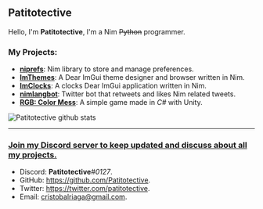 Patitotective
---
Hello, I'm **Patitotective**, I'm a Nim ~~Python~~ programmer.  

### My Projects: 
- [**niprefs**](https://github.com/Patitotective/niprefs): Nim library to store and manage preferences.
- [**ImThemes**](https://github.com/Patitotective/ImThemes): A Dear ImGui theme designer and browser written in Nim.
- [**ImClocks**](https://github.com/Patitotective/ImClocks): A clocks Dear ImGui application written in Nim.
- [**nimlangbot**](https://github.com/Patitotective/nimlangbot): Twitter bot that retweets and likes Nim related tweets.
- [**RGB: Color Mess**](https://patitotective.itch.io/rgb-color-mess): A simple game made in _C#_ with Unity.

![Patitotective github stats](https://github-readme-stats.vercel.app/api?username=patitotective&show_icons=true&title_color=f82371&icon_color=f8ca23&text_color=ffffff&bg_color=000000&border_color=ffffff)
***

### [Join my Discord server to keep updated and discuss about all my projects.](https://discord.gg/U23ZQMsvwc)

- Discord: **Patitotective**#_0127_.
- GitHub: https://github.com/Patitotective.
- Twitter: https://twitter.com/patitotective.
- Email: cristobalriaga@gmail.com.
